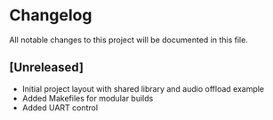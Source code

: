 # Changelog

All notable changes to this project will be documented in this file.

## [Unreleased]
- Initial project layout with shared library and audio offload example
- Added Makefiles for modular builds
- Added UART control
